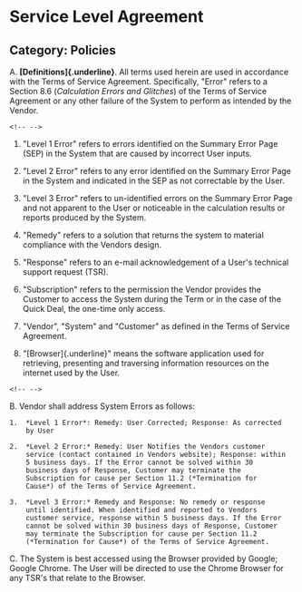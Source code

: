 # Service Level Agreement
## Category: Policies

A.  **[Definitions]{.underline}**. All terms used herein are used in
    accordance with the Terms of Service Agreement. Specifically,
    \"Error\" refers to a Section 8.6 (*Calculation Errors and
    Glitches*) of the Terms of Service Agreement or any other failure of
    the System to perform as intended by the Vendor.

```{=html}
<!-- -->
```
1)  \"Level 1 Error\" refers to errors identified on the Summary Error
    Page (SEP) in the System that are caused by incorrect User inputs.

2)  \"Level 2 Error\" refers to any error identified on the Summary
    Error Page in the System and indicated in the SEP as not correctable
    by the User.

3)  \"Level 3 Error\" refers to un-identified errors on the Summary
    Error Page and not apparent to the User or noticeable in the
    calculation results or reports produced by the System.

4)  \"Remedy\" refers to a solution that returns the system to material
    compliance with the Vendors design.

5)  \"Response\" refers to an e-mail acknowledgement of a User\'s
    technical support request (TSR).

6)  \"Subscription\" refers to the permission the Vendor provides the
    Customer to access the System during the Term or in the case of the
    Quick Deal, the one-time only access.

7)  \"Vendor\", \"System\" and \"Customer\" as defined in the Terms of
    Service Agreement.

8)  \"[Browser]{.underline}\" means the software application used for
    retrieving, presenting and traversing information resources on the
    internet used by the User.

```{=html}
<!-- -->
```
B.  Vendor shall address System Errors as follows:

    1.  *Level 1 Error*: Remedy: User Corrected; Response: As corrected
        by User

    2.  *Level 2 Error:* Remedy: User Notifies the Vendors customer
        service (contact contained in Vendors website); Response: within
        5 business days. If the Error cannot be solved within 30
        business days of Response, Customer may terminate the
        Subscription for cause per Section 11.2 (*Termination for
        Cause*) of the Terms of Service Agreement.

    3.  *Level 3 Error:* Remedy and Response: No remedy or response
        until identified. When identified and reported to Vendors
        customer service, response within 5 business days. If the Error
        cannot be solved within 30 business days of Response, Customer
        may terminate the Subscription for cause per Section 11.2
        (*Termination for Cause*) of the Terms of Service Agreement.

C.  The System is best accessed using the Browser provided by Google;
    Google Chrome. The User will be directed to use the Chrome Browser
    for any TSR\'s that relate to the Browser.
